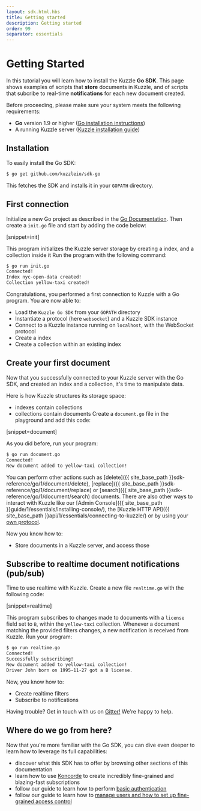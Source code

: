 ```yaml
---
layout: sdk.html.hbs
title: Getting started
description: Getting started
order: 99
separator: essentials
---
```


# Getting Started

In this tutorial you will learn how to install the Kuzzle **Go SDK**.
This page shows examples of scripts that **store** documents in Kuzzle, and of scripts that subcribe to real-time **notifications** for each new document created.

<div class="alert alert-success">
Before proceeding, please make sure your system meets the following requirements:

* **Go** version 1.9 or higher (<a href="https://golang.org/doc/install">Go installation instructions</a>)
* A running Kuzzle server (<a href="{{site_base_path}}guide/1/essentials/installing-kuzzle/">Kuzzle installation guide</a>)
</div>

## Installation

To easily install the Go SDK:

```bash
$ go get github.com/kuzzleio/sdk-go
```

This fetches the SDK and installs it in your `GOPATH` directory.

## First connection

Initialize a new Go project as described in the [Go Documentation](https://golang.org/doc/code.html#Command).
Then create a `init.go` file and start by adding the code below:

[snippet=init]

This program initializes the Kuzzle server storage by creating a index, and a collection inside it
Run the program with the following command:

```bash
$ go run init.go
Connected!
Index nyc-open-data created!
Collection yellow-taxi created!
```

Congratulations, you performed a first connection to Kuzzle with a Go program.
You are now able to:
* Load the `Kuzzle Go SDK` from your `GOPATH` directory
* Instantiate a protocol (here `websocket`) and a Kuzzle SDK instance
* Connect to a Kuzzle instance running on `localhost`, with the WebSocket protocol
* Create a index
* Create a collection within an existing index

## Create your first document

Now that you successfully connected to your Kuzzle server with the Go SDK, and created an index and a collection, it's time to manipulate data.

Here is how Kuzzle structures its storage space:
- indexes contain collections
- collections contain documents
Create a `document.go` file in the playground and add this code:

[snippet=document]

As you did before, run your program:

```bash
$ go run document.go
Connected!
New document added to yellow-taxi collection!
```

You can perform other actions such as [delete]({{ site_base_path }}sdk-reference/go/1/document/delete),
[replace]({{ site_base_path }}sdk-reference/go/1/document/replace) or [search]({{ site_base_path }}sdk-reference/go/1/document/search) documents. There are also other ways to interact with Kuzzle like our [Admin Console]({{ site_base_path }}guide/1/essentials/installing-console/), the [Kuzzle HTTP API]({{ site_base_path }}api/1/essentials/connecting-to-kuzzle/) or by using your [own protocol]({{site_base_path}}protocols/1/essentials/getting-started/).

Now you know how to:
* Store documents in a Kuzzle server, and access those

## Subscribe to realtime document notifications (pub/sub)

Time to use realtime with Kuzzle. Create a new file `realtime.go` with the following code:

[snippet=realtime]

This program subscribes to changes made to documents with a `license` field set to `B`, within the `yellow-taxi` collection. Whenever a document matching the provided filters changes, a new notification is received from Kuzzle.
Run your program:

```bash
$ go run realtime.go
Connected!
Successfully subscribing!
New document added to yellow-taxi collection!
Driver John born on 1995-11-27 got a B license.
```

Now, you know how to:
* Create realtime filters
* Subscribe to notifications

<div class="alert alert-info">
Having trouble? Get in touch with us on <a href="https://gitter.im/kuzzleio/kuzzle">Gitter!</a> We're happy to help.
</div>

## Where do we go from here?

Now that you're more familiar with the Go SDK, you can dive even deeper to learn how to leverage its full capabilities:

* discover what this SDK has to offer by browsing other sections of this documentation
* learn how to use <a href="{{ site_base_path }}koncorde/1">Koncorde</a> to create incredibly fine-grained and blazing-fast subscriptions
* follow our guide to learn how to perform <a href="{{ site_base_path }}guide/1/essentials/user-authentication/#local-strategy">basic authentication</a>
* follow our guide to learn how to <a href="{{ site_base_path }}guide/1/essentials/security/">manage users and how to set up fine-grained access control</a>
